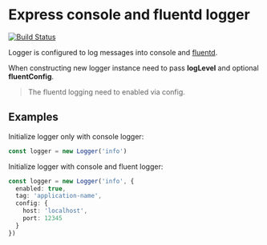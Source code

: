 # Express console and fluentd logger

[![Build Status](https://travis-ci.org/vanioinformatika/node-express-logger.svg?branch=develop)](https://travis-ci.org/vanioinformatika/node-express-logger)

Logger is configured to log messages into console and [fluentd](http://www.fluentd.org/).

When constructing new logger instance need to pass **logLevel** and optional **fluentConfig**.

> The fluentd logging need to enabled via config.

## Examples

Initialize logger only with console logger:

```typescript
const logger = new Logger('info')
```

Initialize logger with console and fluent logger:

```typescript
const logger = new Logger('info', {
  enabled: true,
  tag: 'application-name',
  config: {
    host: 'localhost',
    port: 12345
  }
})
```